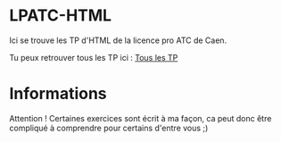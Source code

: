 # LPATC-HTML
Ici se trouve les TP d'HTML de la licence pro ATC de Caen.

Tu peux retrouver tous les TP ici : [Tous les TP](https://balsakup.github.io/LPATC-HTML)

# Informations
Attention ! Certaines exercices sont écrit à ma façon, ca peut donc être compliqué à comprendre pour certains d'entre vous ;)
